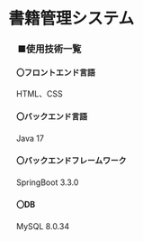# 書籍管理システム

### 　■使用技術一覧

#### 　〇フロントエンド言語
　HTML、CSS

#### 　〇バックエンド言語
　Java 17

#### 　〇バックエンドフレームワーク
　SpringBoot 3.3.0

#### 　〇DB
　MySQL 8.0.34


　
